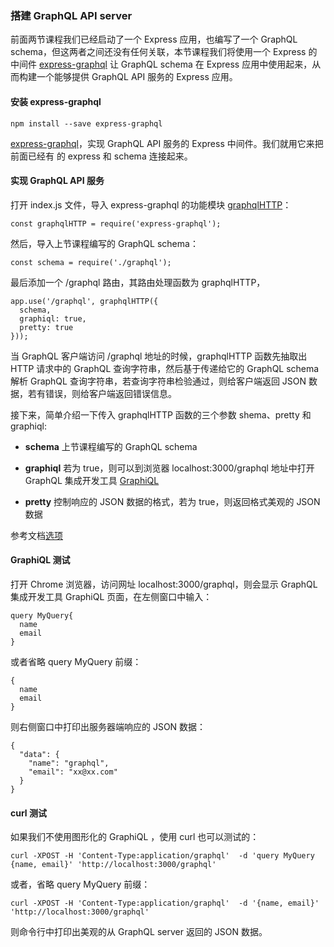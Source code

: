 ### 搭建 GraphQL API server

前面两节课程我们已经启动了一个 Express 应用，也编写了一个 GraphQL schema，但这两者之间还没有任何关联，本节课程我们将使用一个 Express 的中间件 [express-graphql](https://github.com/graphql/express-graphql) 让 GraphQL schema 在 Express 应用中使用起来，从而构建一个能够提供 GraphQL API 服务的 Express 应用。

#### 安装 express-graphql

```
npm install --save express-graphql

```
[express-graphql](https://github.com/graphql/express-graphql)，实现 GraphQL API 服务的 Express 中间件。我们就用它来把前面已经有 的 express 和 schema 连接起来。

#### 实现 GraphQL API 服务

打开 index.js 文件，导入 express-graphql 的功能模块 [graphqlHTTP](http://graphql.org/graphql-js/express-graphql/)：

```
const graphqlHTTP = require('express-graphql');

```
然后，导入上节课程编写的 GraphQL schema：

```
const schema = require('./graphql');

```
最后添加一个 /graphql 路由，其路由处理函数为 graphqlHTTP，

```
app.use('/graphql', graphqlHTTP({
  schema,
  graphiql: true,
  pretty: true
}));

```
当 GraphQL 客户端访问 /graphql 地址的时候，graphqlHTTP 函数先抽取出 HTTP 请求中的 GraphQL 查询字符串，然后基于传递给它的 GraphQL schema 解析 GraphQL 查询字符串，若查询字符串检验通过，则给客户端返回 JSON 数据，若有错误，则给客户端返回错误信息。

接下来，简单介绍一下传入 graphqlHTTP 函数的三个参数 shema、pretty 和 graphiql:

* <b>schema</b> 上节课程编写的 GraphQL schema

* <b>graphiql</b> 若为 true，则可以到浏览器 localhost:3000/graphql 地址中打开 GraphQL 集成开发工具 [GraphiQL](https://github.com/graphql/graphiql)

* <b>pretty</b> 控制响应的 JSON 数据的格式，若为 true，则返回格式美观的 JSON 数据

参考文档[选项](https://github.com/graphql/express-graphql#options)

#### GraphiQL 测试

打开 Chrome 浏览器，访问网址 localhost:3000/graphql，则会显示 GraphQL 集成开发工具 GraphiQL 页面，在左侧窗口中输入：

```
query MyQuery{
  name
  email
}

```
或者省略 query MyQuery 前缀：

```
{
  name
  email
}

```
则右侧窗口中打印出服务器端响应的 JSON 数据：

```
{
  "data": {
    "name": "graphql",
    "email": "xx@xx.com"
  }
}

```
#### curl 测试

如果我们不使用图形化的 GraphiQL ，使用 curl 也可以测试的：

```
curl -XPOST -H 'Content-Type:application/graphql'  -d 'query MyQuery {name, email}' 'http://localhost:3000/graphql'

```
或者，省略 query MyQuery 前缀：

```
curl -XPOST -H 'Content-Type:application/graphql'  -d '{name, email}' 'http://localhost:3000/graphql'

```
则命令行中打印出美观的从 GraphQL server 返回的 JSON 数据。
